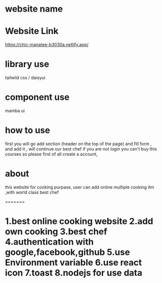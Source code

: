 # website name

<!-- Food Coma

# Website Link

https://chic-manatee-b3030a.netlify.app/

# library use

tailwild css / daisyui /flowbite

# component use

mamba ui

# about

this website for cooking purpase, user can add online multiple cooking itm ,with world class best chef

# bullet point

=======

# website name

Food Coma -->

# Website Link

https://chic-manatee-b3030a.netlify.app/

# library use

tailwild css / daisyui

# component use

mamba ui

# how to use

first you will go add section (header on the top of the page) and fill form , and add it , will continue our best chef
if you are not login you can't buy this courses so please first of all create a account,

# about

this website for cooking purpase, user can add online multiple cooking itm ,with world class best chef

=======

1.best online cooking website
2.add own cooking
3.best chef
4.authentication with google,facebook,github
5.use Environment variable
6.use react icon
7.toast
8.nodejs for use data
=======

